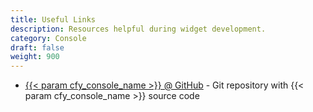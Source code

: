 ```yaml
---
title: Useful Links
description: Resources helpful during widget development.
category: Console
draft: false
weight: 900
---
```


* [{{< param cfy_console_name >}} @ GitHub](https://github.com/cloudify-cosmo/cloudify-stage) - Git repository with {{< param cfy_console_name >}} source code
